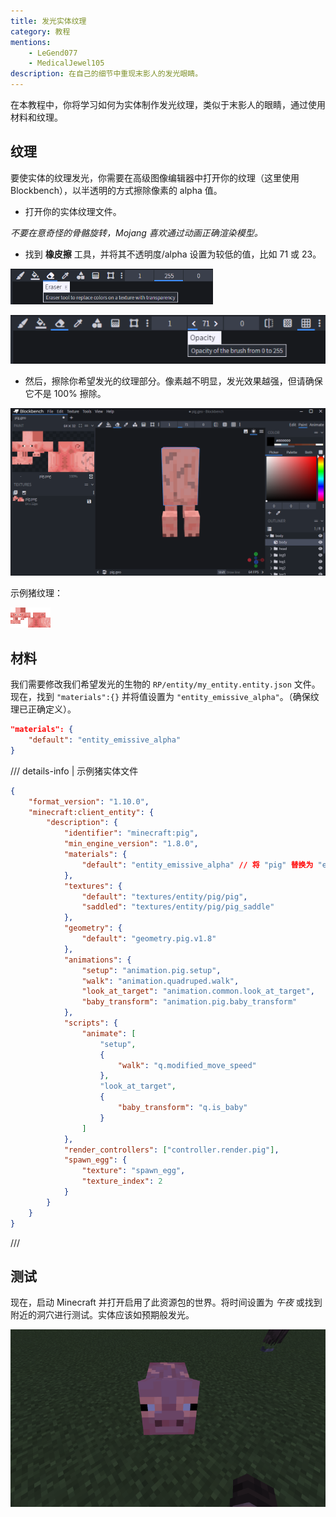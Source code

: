 ```yaml
---
title: 发光实体纹理
category: 教程
mentions:
    - LeGend077
    - MedicalJewel105
description: 在自己的细节中重现末影人的发光眼睛。
---
```


在本教程中，你将学习如何为实体制作发光纹理，类似于末影人的眼睛，通过使用材料和纹理。

## 纹理

要使实体的纹理发光，你需要在高级图像编辑器中打开你的纹理（这里使用 Blockbench），以半透明的方式擦除像素的 alpha 值。

- 打开你的实体纹理文件。

 _不要在意奇怪的骨骼旋转，Mojang 喜欢通过动画正确渲染模型。_

- 找到 __橡皮擦__ 工具，并将其不透明度/alpha 设置为较低的值，比如 71 或 23。

![](../assets/images/visuals/glowing-texture/eraser.png)

![](../assets/images/visuals/glowing-texture/opacity.png)

- 然后，擦除你希望发光的纹理部分。像素越不明显，发光效果越强，但请确保它不是 100% 擦除。

![](../assets/images/visuals/glowing-texture/erase-pixels.png)

示例猪纹理：

![](../assets/images/visuals/glowing-texture/pig.png)

## 材料

我们需要修改我们希望发光的生物的 `RP/entity/my_entity.entity.json` 文件。现在，找到 `"materials":{}` 并将值设置为 `"entity_emissive_alpha"`。（确保纹理已正确定义）。

```json title="RP/entity/pig.entity.json#description"
"materials": {
    "default": "entity_emissive_alpha"
}
```

/// details-info | 示例猪实体文件

```json title="RP/entity/pig.entity.json"
{
	"format_version": "1.10.0",
	"minecraft:client_entity": {
		"description": {
			"identifier": "minecraft:pig",
			"min_engine_version": "1.8.0",
			"materials": {
				"default": "entity_emissive_alpha" // 将 "pig" 替换为 "entity_emissive_alpha"
			},
			"textures": {
				"default": "textures/entity/pig/pig",
				"saddled": "textures/entity/pig/pig_saddle"
			},
			"geometry": {
				"default": "geometry.pig.v1.8"
			},
			"animations": {
				"setup": "animation.pig.setup",
				"walk": "animation.quadruped.walk",
				"look_at_target": "animation.common.look_at_target",
				"baby_transform": "animation.pig.baby_transform"
			},
			"scripts": {
				"animate": [
					"setup",
					{
						"walk": "q.modified_move_speed"
					},
					"look_at_target",
					{
						"baby_transform": "q.is_baby"
					}
				]
			},
			"render_controllers": ["controller.render.pig"],
			"spawn_egg": {
				"texture": "spawn_egg",
				"texture_index": 2
			}
		}
	}
}
```

///

## 测试

现在，启动 Minecraft 并打开启用了此资源包的世界。将时间设置为 _午夜_ 或找到附近的洞穴进行测试。实体应该如预期般发光。

![](../assets/images/visuals/glowing-texture/result.png)